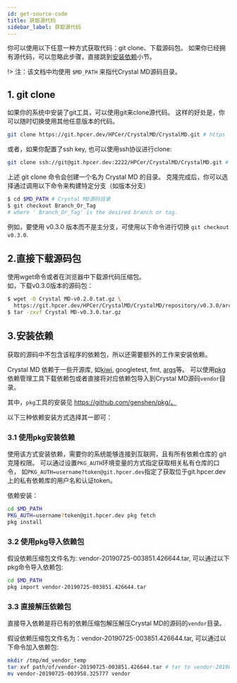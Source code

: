 ```yaml
---
id: get-source-code
title: 获取源代码
sidebar_label: 获取源代码
---
```


你可以使用以下任意一种方式获取代码：git clone、下载源码包。
如果你已经拥有源代码，可以忽略此步骤，直接跳到[安装依赖](install_dep)小节。

!> 注：该文档中均使用 `$MD_PATH` 来指代Crystal MD源码目录。

## 1. git clone
如果你的系统中安装了git工具，可以使用git来clone源代码。
这样的好处是，你可以随时切换使用其他任意版本的代码。
```bash
git clone https://git.hpcer.dev/HPCer/CrystalMD/CrystalMD.git # https
```

或者，如果你配置了ssh key, 也可以使用ssh协议进行clone:
```bash
git clone ssh://git@git.hpcer.dev:2222/HPCer/CrystalMD/CrystalMD.git # ssh
```

上述 git clone 命令会创建一个名为 Crystal MD 的目录。
克隆完成后，你可以选择通过调用以下命令来构建特定分支（如版本分支）
```bash
$ cd $MD_PATH # Crystal MD源码目录
$ git checkout Branch_Or_Tag
# where ' Branch_Or_Tag' is the desired branch or tag.
```
例如，要使用 v0.3.0 版本而不是主分支，可使用以下命令进行切换 `git checkout v0.3.0`.

## 2.直接下载源码包
使用wget命令或者在浏览器中下载源代码压缩包。  
如，下载v0.3.0版本的源码包：
```bash
$ wget -O Crystal MD-v0.2.0.tat.gz \
  https://git.hpcer.dev/HPCer/CrystalMD/CrystalMD/repository/v0.3.0/archive.tar.gz
$ tar -zxvf Crystal MD-v0.3.0.tar.gz
```

## 3.安装依赖
获取的源码中不包含该程序的依赖包，所以还需要额外的工作来安装依赖。

Crystal MD 依赖于一些开源库, 如[kiwi](https://git.gensh.me/genshen/kiwi),
googletest, fmt, [args]({https://github.com/Taywee/args/)等。
可以使用[pkg](https://github.com/genshen/pkg/)依赖管理工具下载依赖包或者直接将对应依赖包导入到Crystal MD源码`vendor`目录。

其中，`pkg`工具的安装见 https://github.com/genshen/pkg/。

以下三种依赖安装方式选择其一即可：

### 3.1 使用pkg安装依赖
使用该方式安装依赖，需要你的系统能够连接到互联网，且有所有依赖仓库的 git 克隆权限。
可以通过设置`PKG_AUTH`环境变量的方式指定获取相关私有仓库的口令，
如`PKG_AUTH=username?token@git.hpcer.dev`指定了获取位于git.hpcer.dev上的私有依赖库的用户名和认证token。

依赖安装：
```bash
cd $MD_PATH
PKG_AUTH=username?token@git.hpcer.dev pkg fetch
pkg install
```

### 3.2 使用pkg导入依赖包
假设依赖压缩包文件名为: vendor-20190725-003851.426644.tar, 可以通过以下pkg命令导入依赖包:
```bash
cd $MD_PATH
pkg import vendor-20190725-003851.426644.tar
```

### 3.3 直接解压依赖包

直接导入依赖是将已有的依赖压缩包解压解压Crystal MD的源码的`vendor`目录。

假设依赖压缩包文件名为：vendor-20190725-003851.426644.tar, 可以通过以下命令加入依赖包:
```bash
mkdir /tmp/md_vendor_temp
tar xvf path/of/vendor-20190725-003851.426644.tar # tar to vendor-20190725-003958.325777 direcooty.
mv vendor-20190725-003958.325777 vendor
```
